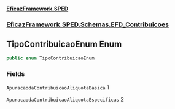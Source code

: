 #### [EficazFramework.SPED](EficazFrameworkSPED.md 'EficazFramework SPED')
### [EficazFramework.SPED.Schemas.EFD_Contribuicoes](EficazFramework.SPED.Schemas.EFD_Contribuicoes.md 'EficazFramework.SPED.Schemas.EFD_Contribuicoes')

## TipoContribuicaoEnum Enum

```csharp
public enum TipoContribuicaoEnum
```
### Fields

<a name='EficazFramework.SPED.Schemas.EFD_Contribuicoes.TipoContribuicaoEnum.ApuracaodaContribuicaoAliquotaBasica'></a>

`ApuracaodaContribuicaoAliquotaBasica` 1

<a name='EficazFramework.SPED.Schemas.EFD_Contribuicoes.TipoContribuicaoEnum.ApuracaodaContribuicaoAliquotaEspecificas'></a>

`ApuracaodaContribuicaoAliquotaEspecificas` 2